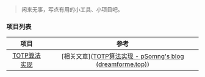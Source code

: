 >闲来无事，写点有用的小工具、小项目吧。

### 项目列表

|                 项目                 |                             参考                             |
| :----------------------------------: | :----------------------------------------------------------: |
| [TOTP算法实现](./tree/main/ToTpAuth) | [相关文章]([TOTP算法实现 - pSomng's blog (dreamforme.top)](https://blog.dreamforme.top/2023/09/17/TOTP算法实现/)) |

